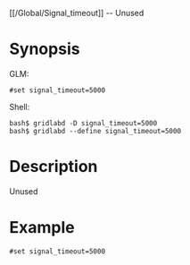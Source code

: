 [[/Global/Signal_timeout]] -- Unused

# Synopsis

GLM:

~~~
#set signal_timeout=5000
~~~

Shell:

~~~
bash$ gridlabd -D signal_timeout=5000
bash$ gridlabd --define signal_timeout=5000
~~~

# Description

Unused

# Example

~~~
#set signal_timeout=5000
~~~
